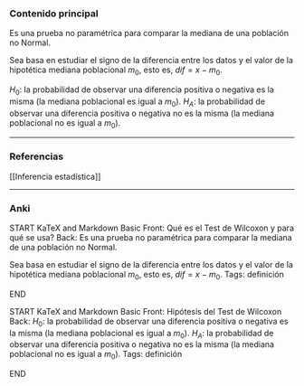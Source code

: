 ### Contenido principal

Es una prueba no paramétrica para comparar la mediana de una población no Normal.

Sea basa en estudiar el signo de la diferencia entre los datos y el valor de la hipotética mediana poblacional $m_0$, esto es, $dif = x-m_0$.

$H_0:$ la probabilidad de observar una diferencia positiva o negativa es la misma (la mediana poblacional es igual a $m_0$).
$H_A :$ la probabilidad de observar una diferencia positiva o negativa no es la misma (la mediana poblacional no es igual a $m_0$).

--- 
### Referencias

[[Inferencia estadística]]

---
### Anki

START
KaTeX and Markdown Basic
Front: Qué es el Test de Wilcoxon y para qué se usa?
Back: Es una prueba no paramétrica para comparar la mediana de una población no Normal.

Sea basa en estudiar el signo de la diferencia entre los datos y el valor de la hipotética mediana poblacional $m_0$, esto es, $dif = x-m_0$.
Tags: definición
<!--ID: 1704107314772-->
END

START
KaTeX and Markdown Basic
Front: Hipótesis del Test de Wilcoxon
Back: $H_0:$ la probabilidad de observar una diferencia positiva o negativa es la misma (la mediana poblacional es igual a $m_0$).
$H_A :$ la probabilidad de observar una diferencia positiva o negativa no es la misma (la mediana poblacional no es igual a $m_0$).
Tags: definición
<!--ID: 1704107314778-->
END